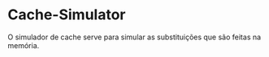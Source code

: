 # Cache-Simulator
O simulador de cache serve para simular as substituições que são feitas na memória.
